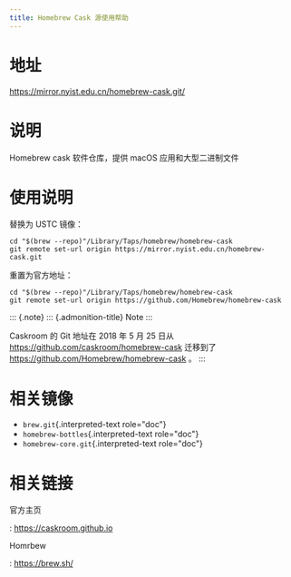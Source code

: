 ```yaml
---
title: Homebrew Cask 源使用帮助
---
```


地址
====

<https://mirror.nyist.edu.cn/homebrew-cask.git/>

说明
====

Homebrew cask 软件仓库，提供 macOS 应用和大型二进制文件

使用说明
========

替换为 USTC 镜像：

    cd "$(brew --repo)"/Library/Taps/homebrew/homebrew-cask
    git remote set-url origin https://mirror.nyist.edu.cn/homebrew-cask.git

重置为官方地址：

    cd "$(brew --repo)"/Library/Taps/homebrew/homebrew-cask
    git remote set-url origin https://github.com/Homebrew/homebrew-cask

::: {.note}
::: {.admonition-title}
Note
:::

Caskroom 的 Git 地址在 2018 年 5 月 25 日从
<https://github.com/caskroom/homebrew-cask> 迁移到了
<https://github.com/Homebrew/homebrew-cask> 。
:::

相关镜像
========

-   `brew.git`{.interpreted-text role="doc"}
-   `homebrew-bottles`{.interpreted-text role="doc"}
-   `homebrew-core.git`{.interpreted-text role="doc"}

相关链接
========

官方主页

:   <https://caskroom.github.io>

Homrbew

:   <https://brew.sh/>
